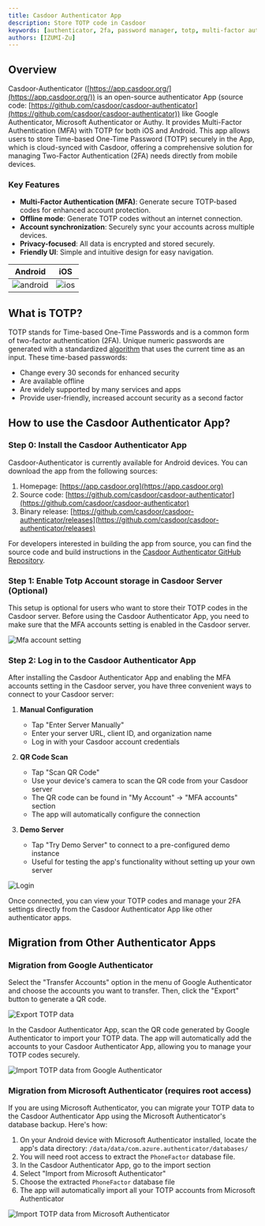 ```yaml
---
title: Casdoor Authenticator App
description: Store TOTP code in Casdoor
keywords: [authenticator, 2fa, password manager, totp, multi-factor authentication]
authors: [IZUMI-Zu]
---
```


## Overview

Casdoor-Authenticator ([https://app.casdoor.org/](https://app.casdoor.org/)) is an open-source authenticator App (source code: [https://github.com/casdoor/casdoor-authenticator](https://github.com/casdoor/casdoor-authenticator)) like Google Authenticator, Microsoft Authenticator or Authy. It provides Multi-Factor Authentication (MFA) with TOTP for both iOS and Android. This app allows users to store Time-based One-Time Password (TOTP) securely in the App, which is cloud-synced with Casdoor, offering a comprehensive solution for managing Two-Factor Authentication (2FA) needs directly from mobile devices.

### Key Features

- **Multi-Factor Authentication (MFA)**: Generate secure TOTP-based codes for enhanced account protection.
- **Offline mode**: Generate TOTP codes without an internet connection.
- **Account synchronization**: Securely sync your accounts across multiple devices.
- **Privacy-focused**: All data is encrypted and stored securely.
- **Friendly UI**: Simple and intuitive design for easy navigation.

| Android                                             | iOS                                         |
|-----------------------------------------------------|---------------------------------------------|
| ![android](/img/totp-authenticator-app/android.png) | ![ios](/img/totp-authenticator-app/ios.png) |

## What is TOTP?

TOTP stands for Time-based One-Time Passwords and is a common form of two-factor authentication (2FA). Unique numeric passwords are generated with a standardized [algorithm](https://tools.ietf.org/html/rfc6238) that uses the current time as an input. These time-based passwords:

- Change every 30 seconds for enhanced security
- Are available offline
- Are widely supported by many services and apps
- Provide user-friendly, increased account security as a second factor

## How to use the Casdoor Authenticator App?

### Step 0: Install the Casdoor Authenticator App

Casdoor-Authenticator is currently available for Android devices. You can download the app from the following sources:

1. Homepage: [https://app.casdoor.org](https://app.casdoor.org)
2. Source code: [https://github.com/casdoor/casdoor-authenticator](https://github.com/casdoor/casdoor-authenticator)
3. Binary release: [https://github.com/casdoor/casdoor-authenticator/releases](https://github.com/casdoor/casdoor-authenticator/releases)

For developers interested in building the app from source, you can find the source code and build instructions in the [Casdoor Authenticator GitHub Repository](https://github.com/casdoor/casdoor-authenticator#building-from-source).

### Step 1: Enable Totp Account storage in Casdoor Server (Optional)

This setup is optional for users who want to store their TOTP codes in the Casdoor server. Before using the Casdoor Authenticator App, you need to make sure that the MFA accounts setting is enabled in the Casdoor server.

![Mfa account setting](/img/totp-authenticator-app/mfa-account-setting.png)

### Step 2: Log in to the Casdoor Authenticator App

After installing the Casdoor Authenticator App and enabling the MFA accounts setting in the Casdoor server, you have three convenient ways to connect to your Casdoor server:

1. **Manual Configuration**
   - Tap "Enter Server Manually"
   - Enter your server URL, client ID, and organization name
   - Log in with your Casdoor account credentials

2. **QR Code Scan**
   - Tap "Scan QR Code"
   - Use your device's camera to scan the QR code from your Casdoor server
   - The QR code can be found in "My Account" -> "MFA accounts" section
   - The app will automatically configure the connection

3. **Demo Server**
   - Tap "Try Demo Server" to connect to a pre-configured demo instance
   - Useful for testing the app's functionality without setting up your own server

![Login](/img/totp-authenticator-app/login.png)

Once connected, you can view your TOTP codes and manage your 2FA settings directly from the Casdoor Authenticator App like other authenticator apps.

## Migration from Other Authenticator Apps

### Migration from Google Authenticator

Select the "Transfer Accounts" option in the menu of Google Authenticator and choose the accounts you want to transfer. Then, click the "Export" button to generate a QR code.

![Export TOTP data](/img/totp-authenticator-app/google-export.png)

In the Casdoor Authenticator App, scan the QR code generated by Google Authenticator to import your TOTP data. The app will automatically add the accounts to your Casdoor Authenticator App, allowing you to manage your TOTP codes securely.

![Import TOTP data from Google Authenticator](/img/totp-authenticator-app/import-totp-google.gif)

### Migration from Microsoft Authenticator (requires root access)

If you are using Microsoft Authenticator, you can migrate your TOTP data to the Casdoor Authenticator App using the Microsoft Authenticator's database backup. Here's how:

1. On your Android device with Microsoft Authenticator installed, locate the app's data directory:
   `/data/data/com.azure.authenticator/databases/`
2. You will need root access to extract the `PhoneFactor` database file.
3. In the Casdoor Authenticator App, go to the import section
4. Select "Import from Microsoft Authenticator"
5. Choose the extracted `PhoneFactor` database file
6. The app will automatically import all your TOTP accounts from Microsoft Authenticator

![Import TOTP data from Microsoft Authenticator](/img/totp-authenticator-app/import-totp-microsoft.gif)
